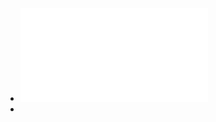 - ![Quarkus-For-Spring-Developers-Red-Hat.pdf](../assets/Quarkus-For-Spring-Developers-Red-Hat_1755598595856_0.pdf)
-